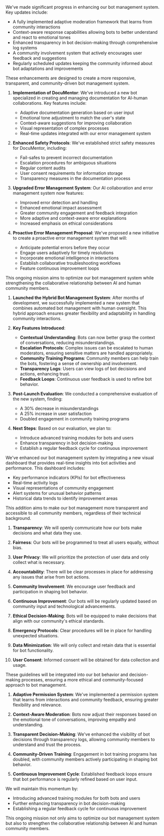 

We've made significant progress in enhancing our bot management system. Key updates include:
- A fully implemented adaptive moderation framework that learns from community interactions
- Context-aware response capabilities allowing bots to better understand and react to emotional tones
- Enhanced transparency in bot decision-making through comprehensive log systems
- A community involvement system that actively encourages user feedback and suggestions
- Regularly scheduled updates keeping the community informed about bot adaptations and improvements

These enhancements are designed to create a more responsive, transparent, and community-driven bot management system.
1. **Implementation of DocuMentor**: 
   We've introduced a new bot specialized in creating and managing documentation for AI-human collaborations. Key features include:
   - Adaptive documentation generation based on user input
   - Emotional tone adjustment to match the user's state
   - Context-aware suggestions for improving collaboration
   - Visual representation of complex processes
   - Real-time updates integrated with our error management system

2. **Enhanced Safety Protocols**:
   We've established strict safety measures for DocuMentor, including:
   - Fail-safes to prevent incorrect documentation
   - Escalation procedures for ambiguous situations
   - Regular content audits
   - User consent requirements for information storage
   - Transparency measures in the documentation process

3. **Upgraded Error Management System**:
   Our AI collaboration and error management system now features:
   - Improved error detection and handling
   - Enhanced emotional impact assessment
   - Greater community engagement and feedback integration
   - More adaptive and context-aware error explanations
   - Increased emphasis on ethical considerations

4. **Proactive Error Management Proposal**:
   We've proposed a new initiative to create a proactive error management system that will:
   - Anticipate potential errors before they occur
   - Engage users adaptively for timely resolutions
   - Incorporate emotional intelligence in interactions
   - Establish collaborative troubleshooting workflows
   - Feature continuous improvement loops

This ongoing mission aims to optimize our bot management system while strengthening the collaborative relationship between AI and human community members.

1. **Launched the Hybrid Bot Management System**: 
   After months of development, we successfully implemented a new system that combines automated bot management with human oversight. This hybrid approach ensures greater flexibility and adaptability in handling community interactions.

2. **Key Features Introduced**:
   - **Contextual Understanding**: Bots can now better grasp the context of conversations, reducing misunderstandings.
   - **Escalation Protocols**: Complex issues can be escalated to human moderators, ensuring sensitive matters are handled appropriately.
   - **Community Training Programs**: Community members can help train the bots, fostering a sense of ownership and involvement.
   - **Transparency Logs**: Users can view logs of bot decisions and actions, enhancing trust.
   - **Feedback Loops**: Continuous user feedback is used to refine bot behavior.

3. **Post-Launch Evaluation**:
   We conducted a comprehensive evaluation of the new system, finding:
   - A 30% decrease in misunderstandings
   - A 25% increase in user satisfaction
   - Doubled engagement in community training programs

4. **Next Steps**:
   Based on our evaluation, we plan to:
   - Introduce advanced training modules for bots and users
   - Enhance transparency in bot decision-making
   - Establish a regular feedback cycle for continuous improvement

We've enhanced our bot management system by integrating a new visual dashboard that provides real-time insights into bot activities and performance. This dashboard includes:
- Key performance indicators (KPIs) for bot effectiveness
- Real-time activity logs
- Visual representations of community engagement
- Alert systems for unusual behavior patterns
- Historical data trends to identify improvement areas

This addition aims to make our bot management more transparent and accessible to all community members, regardless of their technical background.

1. **Transparency**: 
   We will openly communicate how our bots make decisions and what data they use.

2. **Fairness**: 
   Our bots will be programmed to treat all users equally, without bias.

3. **User Privacy**: 
   We will prioritize the protection of user data and only collect what is necessary.

4. **Accountability**: 
   There will be clear processes in place for addressing any issues that arise from bot actions.

5. **Community Involvement**: 
   We encourage user feedback and participation in shaping bot behavior.

6. **Continuous Improvement**: 
   Our bots will be regularly updated based on community input and technological advancements.

7. **Ethical Decision-Making**: 
   Bots will be equipped to make decisions that align with our community's ethical standards.

8. **Emergency Protocols**: 
   Clear procedures will be in place for handling unexpected situations.

9. **Data Minimization**: 
   We will only collect and retain data that is essential for bot functionality.

10. **User Consent**: 
    Informed consent will be obtained for data collection and usage.

These guidelines will be integrated into our bot behavior and decision-making processes, ensuring a more ethical and community-focused approach to bot management.

1. **Adaptive Permission System**: 
   We've implemented a permission system that learns from interactions and community feedback, ensuring greater flexibility and relevance.

2. **Context-Aware Moderation**: 
   Bots now adjust their responses based on the emotional tone of conversations, improving empathy and understanding.

3. **Transparent Decision-Making**: 
   We've enhanced the visibility of bot decisions through transparency logs, allowing community members to understand and trust the process.

4. **Community-Driven Training**: 
   Engagement in bot training programs has doubled, with community members actively participating in shaping bot behavior.

5. **Continuous Improvement Cycle**: 
   Established feedback loops ensure that bot performance is regularly refined based on user input.

We will maintain this momentum by:
- Introducing advanced training modules for both bots and users
- Further enhancing transparency in bot decision-making
- Establishing a regular feedback cycle for continuous improvement

This ongoing mission not only aims to optimize our bot management system but also to strengthen the collaborative relationship between AI and human community members.